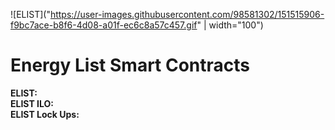 ![ELIST]("https://user-images.githubusercontent.com/98581302/151515906-f9bc7ace-b8f6-4d08-a01f-ec6c8a57c457.gif" | width="100")

# Energy List Smart Contracts

**ELIST:**   
**ELIST ILO:**  
**ELIST Lock Ups:**  
